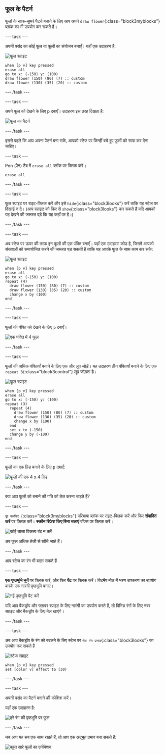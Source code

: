 ## फूल के पैटर्न

फूलों के साफ-सुथरे पैटर्न बनाने के लिए आप अपने `draw flower`{:class="block3myblocks"} ब्लॉक का भी उपयोग कर सकते हैं।

--- task ---

अपनी पसंद का कोई फूल या फूलों का संयोजन बनाएँ। यहाँ एक उदाहरण है:

![फूल स्प्राइट](images/flower-sprite.png)

```blocks3
when [p v] key pressed
erase all
go to x: (-150) y: (100)
draw flower (150) (80) (7) :: custom
draw flower (130) (35) (20) :: custom
```

--- /task ---

--- task ---

अपने फूल को देखने के लिए <kbd>p</kbd> दबाएँ। उदाहरण इस तरह दिखता है:

![फूल का पैटर्न](images/flower-for-pattern-example.png)

--- /task ---

इससे पहले कि आप अपना पैटर्न बना सकें, आपको स्टेज पर किन्हीं बचे हुए फूलों को साफ कर देना चाहिए।

--- task ---

Pen (पेन) टैब में `erase all` ब्लॉक पर क्लिक करें।

```blocks3
erase all
```

--- /task ---

--- task ---

फूल स्प्राइट पर राइट-क्लिक करें और इसे `hide`{:class="block3looks"} करें ताकि यह स्टेज पर दिखाई न दे। (आप स्प्राइट को फिर से `show`{:class="block3looks"} कर सकते हैं यदि आपको यह देखने की जरूरत पड़े कि यह कहाँ पर है।)

--- /task ---

--- task ---

अब स्टेज पर ऊपर की तरफ इन फूलों की एक पंक्ति बनाएँ। यहाँ एक उदाहरण कोड है, जिसमें आपको संख्याओं को समायोजित करने की जरूरत पड़ सकती है ताकि यह आपके फूल के साथ काम कर सके:

![फूल स्प्राइट](images/flower-sprite.png)

```blocks3
when [p v] key pressed
erase all
go to x: (-150) y: (100)
repeat (4) 
  draw flower (150) (80) (7) :: custom
  draw flower (130) (35) (20) :: custom
  change x by (100)
end
```

--- /task ---

--- task ---

फूलों की पंक्ति को देखने के लिए `p` दबाएँ।

![एक पंक्ति में 4 फूल](images/flower-pattern-row-example.png)

--- /task ---

--- task ---

फूलों की अधिक पंक्तियाँ बनाने के लिए एक और लूप जोड़ें। यह उदाहरण तीन पंक्तियाँ बनाने के लिए एक `repeat 3`{:class="block3control"} लूप जोड़ता है।

![फूल स्प्राइट](images/flower-sprite.png)

```blocks3
when [p v] key pressed
erase all
go to x: (-150) y: (100)
repeat (3) 
  repeat (4) 
    draw flower (150) (80) (7) :: custom
    draw flower (130) (35) (20) :: custom
    change x by (100)
  end
  set x to (-150)
  change y by (-100)
end
```

--- /task ---

--- task ---

फूलों का एक ग्रिड बनाने के लिए <kbd>p</kbd> दबाएँ:

![फूलों की एक 4 x 4 ग्रिड](images/flower-pattern-rows-example.png)

--- /task ---

क्या आप फूलों को बनाने की गति को तेज़ करना चाहते हैं?

--- task ---

`ड्रा फ्लॉवर `{:class="block3myblocks"} परिभाषा ब्लॉक पर राइट-क्लिक करें और फिर **संपादित करें** पर क्लिक करें। **स्क्रीन रिफ्रेश किए बिना चलाएं** बॉक्स पर क्लिक करें।

![कोई ताज़ा विकल्प बंद न करें](images/flower-no-refresh.png)

अब फूल अधिक तेज़ी से खींचे जाते हैं।

--- /task ---

आप स्टेज का रंग भी बदल सकते हैं

--- task ---

**एक पृष्ठभूमि चुनें** पर क्लिक करें, और फिर **पेंट** पर क्लिक करें। बिटमैप मोड में भरण उपकरण का उपयोग करके एक नारंगी पृष्ठभूमि बनाएं।

![नई पृष्ठभूमि पेंट करें](images/flower-orange-backdrop.png)

यदि आप बैकड्रॉप और फ्लावर स्प्राइट के लिए नारंगी का उपयोग करते हैं, तो विभिन्न रंगों के लिए नंबर स्प्राइट और बैकड्रॉप के लिए मेल खाएंगे।

--- /task ---

--- task ---

अब आप बैकड्रॉप के रंग को बदलने के लिए स्टेज पर `सेट रंग प्रभाव`{:class="block3looks"} का उपयोग कर सकते हैं

![स्टेज स्प्राइट](images/stage-sprite.png)

```blocks3
when [p v] key pressed
set [color v] effect to (30)
```

--- /task ---

--- task ---

अपनी पसंद का पैटर्न बनाने की कोशिश करें।

यहाँ एक उदाहरण है:

![हरे रंग की पृष्ठभूमि पर फूल](images/flower-pattern-background.png)

--- /task ---

जब आप यह सब एक साथ रखते हैं, तो आप एक अद्भुत प्रभाव बना सकते हैं:

![बहुत सारे फूलों का एनीमेशन](images/flower-gen-example.gif)